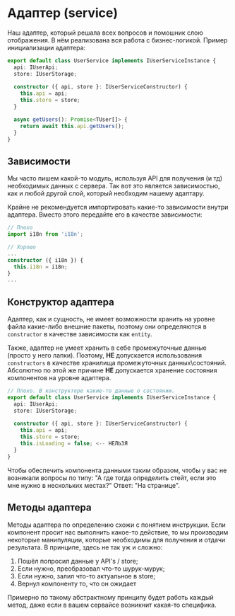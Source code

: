 # **Адаптер (service)**

Наш адаптер, который решала всех вопросов и помошник слою отображения. В нём реализована вся работа с бизнес-логикой. Пример инициализации адаптера:

```typescript
export default class UserService implements IUserServiceInstance {
  api: IUserApi;
  store: IUserStorage;
  
  constructor ({ api, store }: IUserServiceConstructor) {
    this.api = api;
    this.store = store;
  }

  async getUsers(): Promise<TUser[]> {
    return await this.api.getUsers();
  }
}
```

## **Зависимости**

Мы часто пишем какой-то модуль, используя API для получения (и тд) необходимых данных с сервера. Так вот это является зависимостью, как и любой другой слой, который необходим нашему адаптару.

Крайне не рекомендуется импортировать какие-то зависимости внутри адаптера. Вместо этого передайте его в качестве зависимости:

```typescript
// Плохо
import i18n from 'i18n';

// Хорошо
...
constructor ({ i18n }) {
  this.i18n = i18n;
}
...
```

## **Конструктор адаптера**

Адаптер, как и сущность, не имеет возможности хранить на уровне файла какие-либо внешние пакеты, поэтому они определяются в `constructor` в качестве зависимости как `entity`.

Также, адаптер не умеет хранить в себе промежуточные данные (просто у него лапки). Поэтому, **НЕ** допускается использования `constructors` в качестве хранилища промежуточных данных\состояний. Абсолютно по этой же причине **НЕ** допускается хранение состояния компонентов на уровне адаптера.

```typescript
// Плохо. В конструкторе какие-то данные о состоянии.
export default class UserService implements IUserServiceInstance {
  api: IUserApi;
  store: IUserStorage;
  
  constructor ({ api, store }: IUserServiceConstructor) {
    this.api = api;
    this.store = store;
    this.isLoading = false; <-- НЕЛЬЗЯ
  }
}
```

Чтобы обеспечить компонента данными таким образом, чтобы у вас не возникали вопросы по типу: "А где тогда определить стейт, если это мне нужно в нескольких местах?" Ответ: "На странице".

## **Методы адаптера**

Методы адаптера по определению схожи с понятием инструкции. Если компонент просит нас выполнить какое-то действие, то мы производим некоторые манипуляции, которые необходимы для получения и отдачи результата. В принципе, здесь не так уж и сложно:

1. Пошёл попросил данные у API's / store;
2. Если нужно, преобразовал что-то шурук-мурук;
2. Если нужно, залил что-то актуальное в store;
3. Вернул компоненту то, что он ожидает

Примерно по такому абстрактному принципу будет работь каждый метод, даже если в вашем сервайсе возникнит какая-то специфика.
